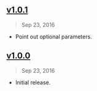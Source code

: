 ## [v1.0.1]
> Sep 23, 2016

- Point out optional parameters.

[v1.0.1]: https://github.com/rstacruz/jsdoc-render-md/compare/v1.0.0...v1.0.1

## [v1.0.0]
> Sep 23, 2016

- Initial release.

[v1.0.0]: https://github.com/rstacruz/jsdoc-render-md/tree/v1.0.0

